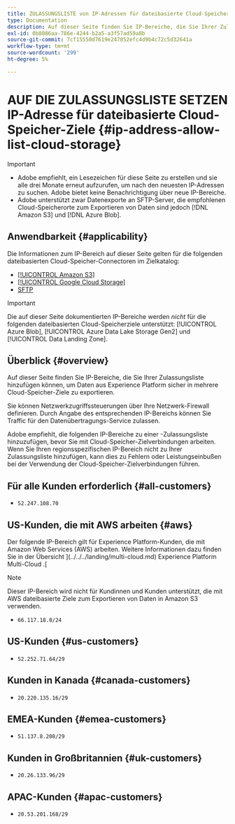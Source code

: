 ```yaml
---
title: ZULASSUNGSLISTE von IP-Adressen für dateibasierte Cloud-Speicher-Ziele
type: Documentation
description: Auf dieser Seite finden Sie IP-Bereiche, die Sie Ihrer Zulassungsliste hinzufügen können, um Daten aus Experience Platform sicher in Cloud-Speicher-Ziele zu exportieren.
exl-id: 0b8086aa-786e-4244-b2a5-a3f57ad59a8b
source-git-commit: 7cf15550d7619e247052efc4d9b4c72c5d32641a
workflow-type: tm+mt
source-wordcount: '299'
ht-degree: 5%

---
```


# AUF DIE ZULASSUNGSLISTE SETZEN IP-Adresse für dateibasierte Cloud-Speicher-Ziele {#ip-address-allow-list-cloud-storage}

>[!IMPORTANT]
>
> * Adobe empfiehlt, ein Lesezeichen für diese Seite zu erstellen und sie alle drei Monate erneut aufzurufen, um nach den neuesten IP-Adressen zu suchen. Adobe bietet keine Benachrichtigung über neue IP-Bereiche.
> * Adobe unterstützt zwar Datenexporte an SFTP-Server, die empfohlenen Cloud-Speicherorte zum Exportieren von Daten sind jedoch [!DNL Amazon S3] und [!DNL Azure Blob].

## Anwendbarkeit {#applicability}

Die Informationen zum IP-Bereich auf dieser Seite gelten für die folgenden dateibasierten Cloud-Speicher-Connectoren im Zielkatalog:

* [[!UICONTROL Amazon S3]](./amazon-s3.md)
* [[!UICONTROL Google Cloud Storage]](google-cloud-storage.md)
* [SFTP](./sftp.md)

>[!IMPORTANT]
>
>Die auf dieser Seite dokumentierten IP-Bereiche werden *nicht* für die folgenden dateibasierten Cloud-Speicherziele unterstützt: [!UICONTROL Azure Blob], [!UICONTROL Azure Data Lake Storage Gen2] und [!UICONTROL Data Landing Zone].

## Überblick {#overview}

Auf dieser Seite finden Sie IP-Bereiche, die Sie Ihrer Zulassungsliste hinzufügen können, um Daten aus Experience Platform sicher in mehrere Cloud-Speicher-Ziele zu exportieren.

Sie können Netzwerkzugriffssteuerungen über Ihre Netzwerk-Firewall definieren. Durch Angabe des entsprechenden IP-Bereichs können Sie Traffic für den Datenübertragungs-Service zulassen.

Adobe empfiehlt, die folgenden IP-Bereiche zu einer -Zulassungsliste hinzuzufügen, bevor Sie mit Cloud-Speicher-Zielverbindungen arbeiten. Wenn Sie Ihren regionsspezifischen IP-Bereich nicht zu Ihrer Zulassungsliste hinzufügen, kann dies zu Fehlern oder Leistungseinbußen bei der Verwendung der Cloud-Speicher-Zielverbindungen führen.

## Für alle Kunden erforderlich {#all-customers}

* `52.247.108.70`

## US-Kunden, die mit AWS arbeiten {#aws}

Der folgende IP-Bereich gilt für Experience Platform-Kunden, die mit Amazon Web Services (AWS) arbeiten. Weitere Informationen dazu finden Sie in der Übersicht ](../../../landing/multi-cloud.md) Experience Platform Multi-Cloud .[

>[!NOTE]
>
>Dieser IP-Bereich wird nicht für Kundinnen und Kunden unterstützt, die mit AWS dateibasierte Ziele zum Exportieren von Daten in Amazon S3 verwenden.

* `66.117.18.0/24`

## US-Kunden {#us-customers}

* `52.252.71.64/29`

## Kunden in Kanada {#canada-customers}

* `20.220.135.16/29`

## EMEA-Kunden {#emea-customers}

* `51.137.8.208/29`

## Kunden in Großbritannien {#uk-customers}

* `20.26.133.96/29`

## APAC-Kunden {#apac-customers}

* `20.53.201.168/29`
